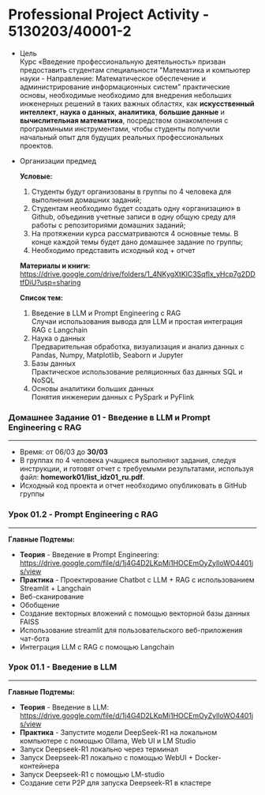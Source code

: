 # Professional Project Activity - 5130203/40001-2  

* Цель   
Курс «Введение профессиональную деятельность» призван предоставить студентам специальности "Математика и компьютер науки - Направление: Математическое обеспечение и администрирование информационных систем" практические основы, необходимые необходимо для внедрения небольших инженерных решений в таких важных областях, как **искусственный интеллект**, **наука о данных**, **аналитика**, **большие данные** и **вычислительная математика**, посредством ознакомления с программными инструментами, чтобы студенты получили начальный опыт для будущих реальных профессиональных проектов.  

* Организации предмед  

  **Условые:**
  1) Студенты будут организованы в группы по 4 человека для выполнения домашних заданий;  
  2) Студентам необходимо будет создать одну «организацию» в Github, объединив учетные записи в одну общую среду для работы с репозиториями домашних заданий;  
  3) На протяжении курса рассматриваются 4 основные темы. В конце каждой темы будет дано домашнее задание по группы;  
  4) Необходимо представить исходный код + отчет  
     
  **Материалы и книги:**  
  https://drive.google.com/drive/folders/1_4NKygXtKlC3Sqflx_yHcp7g2DDtfDiU?usp=sharing   
    
  **Список тем:**  
  1) Введение в LLM и Prompt Engineering с RAG   
  Случаи использования вывода для LLM и простая интеграция RAG с Langchain  
  2) Наука о данных   
  Предварительная обработка, визуализация и анализ данных с Pandas, Numpy, Matplotlib, Seaborn и Jupyter  
  3) Базы данных   
  Практическое использование реляционных баз данных SQL и NoSQL  
  4) Основы аналитики больших данных  
  Понятия инженерии данных с PySpark и PyFlink   
    
### Домашнее Задание 01 - Введение в LLM и Prompt Engineering с RAG  
---------------------------------------------------------------------    
* Время: от 06/03 до **30/03**   
* В группах по 4 человека учащиеся выполняют задания, следуя инструкции, и готовят отчет с требуемыми результатами, используя файл: **homework01/list_idz01_ru.pdf**.  
* Исходный код проекта и отчет необходимо опубликовать в GitHub группы  
   
### Урок 01.2 - Prompt Engineering с RAG   
------------------------------------------  
  
**Главные Подтемы:**  
  * **Теория** - Введение в Prompt Engineering: https://drive.google.com/file/d/1j4G4D2LKpMi1HOCEmOyZylloWO4401js/view  
  * **Практика** - Проектирование Chatbot с LLM + RAG с использованием Streamlit + Langchain  
  * Веб-сканирование  
  * Обобщение  
  * Создание векторных вложений с помощью векторной базы данных FAISS  
  * Использование streamlit для пользовательского веб-приложения чат-бота  
  * Интеграция LLM с RAG с помощью Langchain  
  
### Урок 01.1 - Введение в LLM  
---------------------------------  
  
**Главные Подтемы:**   
  * **Теория** - Введение в LLM: https://drive.google.com/file/d/1j4G4D2LKpMi1HOCEmOyZylloWO4401js/view  
  * **Практика** - Запустите модели DeepSeek-R1 на локальном компьютере с помощью Ollama, Web UI и LM Studio  
  * Запуск Deepseek-R1 локально через терминал  
  * Запуск Deepseek-R1 локально с помощью WebUI + Docker-контейнера   
  * Запуск Deepseek-R1 с помощью LM-studio  
  * Создание сети P2P для запуска Deepseek-R1 в кластере   

